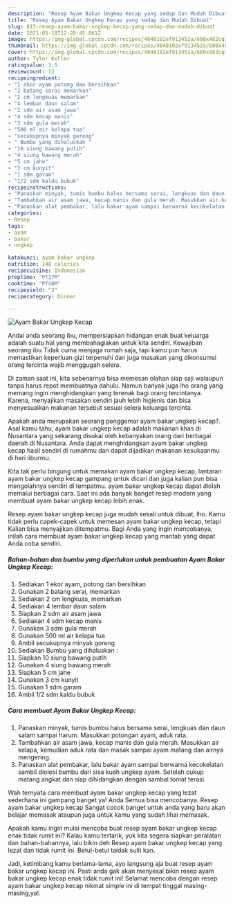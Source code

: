 ```yaml
---
description: "Resep Ayam Bakar Ungkep Kecap yang sedap dan Mudah Dibuat"
title: "Resep Ayam Bakar Ungkep Kecap yang sedap dan Mudah Dibuat"
slug: 815-resep-ayam-bakar-ungkep-kecap-yang-sedap-dan-mudah-dibuat
date: 2021-05-18T12:28:45.061Z
image: https://img-global.cpcdn.com/recipes/4040102ef913452a/680x482cq70/ayam-bakar-ungkep-kecap-foto-resep-utama.jpg
thumbnail: https://img-global.cpcdn.com/recipes/4040102ef913452a/680x482cq70/ayam-bakar-ungkep-kecap-foto-resep-utama.jpg
cover: https://img-global.cpcdn.com/recipes/4040102ef913452a/680x482cq70/ayam-bakar-ungkep-kecap-foto-resep-utama.jpg
author: Tyler Keller
ratingvalue: 3.5
reviewcount: 13
recipeingredient:
- "1 ekor ayam potong dan bersihkan"
- "2 batang serai memarkan"
- "2 cm lengkuas memarkan"
- "4 lembar daun salam"
- "2 sdm air asam jawa"
- "4 sdm kecap manis"
- "3 sdm gula merah"
- "500 ml air kelapa tua"
- "secukupnya minyak goreng"
- " Bumbu yang dihaluskan "
- "10 siung bawang putih"
- "4 siung bawang merah"
- "5 cm jahe"
- "3 cm kunyit"
- "1 sdm garam"
- "1/2 sdm kaldu bubuk"
recipeinstructions:
- "Panaskan minyak, tumis bumbu halus bersama serai, lengkuas dan daun salam sampai harum. Masukkan potongan ayam, aduk rata."
- "Tambahkan air asam jawa, kecap manis dan gula merah. Masukkan air kelapa, kemudian aduk rata dan masak sampai ayam matang dan airnya mengering."
- "Panaskan alat pembakar, lalu bakar ayam sampai berwarna kecokelatan sambil diolesi bumbu dari sisa kuah ungkep ayam. Setelah cukup matang angkat dan siap dihidangkan dengan sambal tomat terasi."
categories:
- Resep
tags:
- ayam
- bakar
- ungkep

katakunci: ayam bakar ungkep 
nutrition: 148 calories
recipecuisine: Indonesian
preptime: "PT17M"
cooktime: "PT48M"
recipeyield: "2"
recipecategory: Dinner

---
```



![Ayam Bakar Ungkep Kecap](https://img-global.cpcdn.com/recipes/4040102ef913452a/680x482cq70/ayam-bakar-ungkep-kecap-foto-resep-utama.jpg)

Andai anda seorang ibu, mempersiapkan hidangan enak buat keluarga adalah suatu hal yang membahagiakan untuk kita sendiri. Kewajiban seorang ibu Tidak cuma menjaga rumah saja, tapi kamu pun harus memastikan keperluan gizi terpenuhi dan juga masakan yang dikonsumsi orang tercinta wajib menggugah selera.

Di zaman  saat ini, kita sebenarnya bisa memesan olahan siap saji walaupun tanpa harus repot membuatnya dahulu. Namun banyak juga lho orang yang memang ingin menghidangkan yang terenak bagi orang tercintanya. Karena, menyajikan masakan sendiri jauh lebih higienis dan bisa menyesuaikan makanan tersebut sesuai selera keluarga tercinta. 



Apakah anda merupakan seorang penggemar ayam bakar ungkep kecap?. Asal kamu tahu, ayam bakar ungkep kecap adalah makanan khas di Nusantara yang sekarang disukai oleh kebanyakan orang dari berbagai daerah di Nusantara. Anda dapat menghidangkan ayam bakar ungkep kecap hasil sendiri di rumahmu dan dapat dijadikan makanan kesukaanmu di hari liburmu.

Kita tak perlu bingung untuk memakan ayam bakar ungkep kecap, lantaran ayam bakar ungkep kecap gampang untuk dicari dan juga kalian pun bisa mengolahnya sendiri di tempatmu. ayam bakar ungkep kecap dapat diolah memalui berbagai cara. Saat ini ada banyak banget resep modern yang membuat ayam bakar ungkep kecap lebih enak.

Resep ayam bakar ungkep kecap juga mudah sekali untuk dibuat, lho. Kamu tidak perlu capek-capek untuk memesan ayam bakar ungkep kecap, tetapi Kalian bisa menyajikan ditempatmu. Bagi Anda yang ingin mencobanya, inilah cara membuat ayam bakar ungkep kecap yang mantab yang dapat Anda coba sendiri.

<!--inarticleads1-->

##### Bahan-bahan dan bumbu yang diperlukan untuk pembuatan Ayam Bakar Ungkep Kecap:

1. Sediakan 1 ekor ayam, potong dan bersihkan
1. Gunakan 2 batang serai, memarkan
1. Sediakan 2 cm lengkuas, memarkan
1. Sediakan 4 lembar daun salam
1. Siapkan 2 sdm air asam jawa
1. Sediakan 4 sdm kecap manis
1. Gunakan 3 sdm gula merah
1. Gunakan 500 ml air kelapa tua
1. Ambil secukupnya minyak goreng
1. Sediakan  Bumbu yang dihaluskan :
1. Siapkan 10 siung bawang putih
1. Gunakan 4 siung bawang merah
1. Siapkan 5 cm jahe
1. Gunakan 3 cm kunyit
1. Gunakan 1 sdm garam
1. Ambil 1/2 sdm kaldu bubuk




<!--inarticleads2-->

##### Cara membuat Ayam Bakar Ungkep Kecap:

1. Panaskan minyak, tumis bumbu halus bersama serai, lengkuas dan daun salam sampai harum. Masukkan potongan ayam, aduk rata.
1. Tambahkan air asam jawa, kecap manis dan gula merah. Masukkan air kelapa, kemudian aduk rata dan masak sampai ayam matang dan airnya mengering.
1. Panaskan alat pembakar, lalu bakar ayam sampai berwarna kecokelatan sambil diolesi bumbu dari sisa kuah ungkep ayam. Setelah cukup matang angkat dan siap dihidangkan dengan sambal tomat terasi.




Wah ternyata cara membuat ayam bakar ungkep kecap yang lezat sederhana ini gampang banget ya! Anda Semua bisa mencobanya. Resep ayam bakar ungkep kecap Sangat cocok banget untuk anda yang baru akan belajar memasak ataupun juga untuk kamu yang sudah lihai memasak.

Apakah kamu ingin mulai mencoba buat resep ayam bakar ungkep kecap enak tidak rumit ini? Kalau kamu tertarik, yuk kita segera siapkan peralatan dan bahan-bahannya, lalu bikin deh Resep ayam bakar ungkep kecap yang lezat dan tidak rumit ini. Betul-betul taidak sulit kan. 

Jadi, ketimbang kamu berlama-lama, ayo langsung aja buat resep ayam bakar ungkep kecap ini. Pasti anda gak akan menyesal bikin resep ayam bakar ungkep kecap enak tidak rumit ini! Selamat mencoba dengan resep ayam bakar ungkep kecap nikmat simple ini di tempat tinggal masing-masing,ya!.

